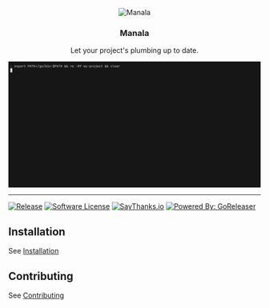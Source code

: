<p align="center">
    <img alt="Manala" src="https://avatars3.githubusercontent.com/u/17640904?s=128&amp;v=4" height="128">
</p>
<h3 align="center">Manala</h3>
<p align="center">Let your project's plumbing up to date.</p>

<img align="center" src="docs/demo/demo.gif" />

---

[![Release](https://img.shields.io/github/release/manala/manala.svg?style=flat-square)](https://github.com/manala/manala/releases/latest)
[![Software License](https://img.shields.io/badge/license-MIT-brightgreen.svg?style=flat-square)](LICENSE)
[![SayThanks.io](https://img.shields.io/badge/SayThanks.io-%E2%98%BC-1EAEDB.svg?style=flat-square)](https://saythanks.io/to/manala)
[![Powered By: GoReleaser](https://img.shields.io/badge/powered%20by-goreleaser-green.svg?style=flat-square)](https://github.com/goreleaser)

## Installation

See [Installation](docs/installation.md)

## Contributing

See [Contributing](docs/contributing.md)
